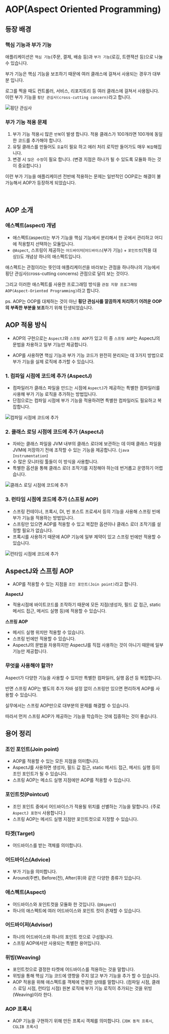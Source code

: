 # AOP(Aspect Oriented Programming)

## 등장 배경

### 핵심 기능과 부가 기능

애플리케이션은 `핵심 기능`(주문, 결제, 배송 등)과 `부가 기능`(로깅, 트랜잭션 등)으로 나눌 수 있습니다.

부가 기능은 핵심 기능을 보조하기 때문에 여러 클래스에 걸쳐서 사용되는 경우가 대부분 입니다.

로그를 찍을 때도 컨트롤러, 서비스, 리포지토리 등 여러 클래스에 걸쳐서 사용됩니다. 이런 부가 기능을 `횡단 관심사(cross-cutting concern)`라고 합니다.

![횡단 관심사](../image/cross_cutting_concern.png)

### 부가 기능 적용 문제

1. 부가 기능 적용시 많은 `반복`이 발생 합니다. 적용 클래스가 100개라면 100개에 동일한 코드를 추가해야 합니다.
2. 유틸 클래스를 만들어도 `호출`이 필요 하고 에러 처리 로직만 들어가도 매우 `복잡`해집니다.  
3. 변경 시 `많은 수정`이 필요 합니다. (변경 지점은 하나가 될 수 있도록 모듈화 하는 것이 중요합니다.)

이런 부가 기능을 애플리케이션 전반에 적용하는 문제는 일반적인 OOP로는 해결이 불가능해서 AOP가 등장하게 되었습니다. 

<br>

## AOP 소개

### 애스펙트(aspect) 개념

- 애스펙트(aspect)는 부가 기능을 핵심 기능에서 분리해서 한 곳에서 관리하고 어디에 적용할지 선택하는 모듈입니다.
- `@Aspect`, 스프링이 제공하는 `어드바이저`(`어드바이스`(부가 기능) + `포인트컷`(적용 대상))도 개념상 하나의 애스펙트입니다.

애스펙트는 관점이라는 뜻인데 애플리케이션을 바라보는 관점을 하나하나의 기능에서 횡단 관심사(cross-cutting concerns) 관점으로 달리 보는 것이다.

그리고 이러한 애스펙트를 사용한 프로그래밍 방식을 `관점 지향 프로그래밍 AOP(Aspect-Oriented Programming)`라고 합니다.

ps. AOP는 OOP를 대체하는 것이 아닌 **횡단 관심사를 깔끔하게 처리하기 어려운 OOP의 부족한 부분을 보조**하기 위해 탄생되었습니다.

## AOP 적용 방식

- AOP의 구현으로는 `AspectJ`와 `스프링 AOP`가 있고 이 중 `스프링 AOP`는 AspectJ의 문법을 차용하고 일부 기능만 제공합니다.

- AOP를 사용하면 핵심 기능과 부가 기능 코드가 완전히 분리되는 데 3가지 방법으로 부가 기능을 실제 로직에 추가할 수 있습니다.

### 1. 컴파일 시점에 코드에 추가 (AspectJ)

- 컴파일러가 클래스 파일을 만드는 시점에 `AspectJ`가 제공하는 특별한 컴파일러를 사용해 부가 기능 로직을 추가하는 방법입니다.
- 단점으로는 컴파일 시점에 부가 기능을 적용하려면 특별한 컴파일러도 필요하고 복잡합니다.

![컴파일 시점에 코드에 추가](../image/aop_compile.png)

### 2. 클래스 로딩 시점에 코드에 추가 (AspectJ)

- 자바는 클래스 파일을 JVM 내부의 클래스 로더에 보관하는 데 이때 클래스 파일을 JVM에 저장하기 전에 조작할 수 있는 기능을 제공합니다. (`java Instrumentation`)
- 수 많은 모니터링 툴들이 이 방식을 사용합니다.
- 특별한 옵션을 통해 클래스 로더 조작기를 지정해야 하는데 번거롭고 운영하기 어렵습니다.

![클래스 로딩 시점에 코드에 추가](../image/aop_class_loading.png)

### 3. 런타임 시점에 코드에 추가 (스프링 AOP)

- 스프링 컨테이너, 프록시, DI, 빈 포스트 프로세서 등의 기능을 사용해 스프링 빈에 부가 기능을 적용하는 방법입니다.
- 스프링만 있으면 AOP를 적용할 수 있고 복잡한 옵션이나 클래스 로더 조작기를 설정할 필요가 없습니다.
- 프록시를 사용하기 때문에 AOP 기능에 일부 제약이 있고 스프링 빈에만 적용할 수 있습니다.

![런타임 시점에 코드에 추가](../image/aop_runtime.png)

## AspectJ와 스프링 AOP

- AOP를 적용할 수 있는 지점을 `조인 포인트(Join point)`라고 합니다.

**AspectJ**

- 적용시점에 바이트코드를 조작하기 때문에 모든 지점(생성자, 필드 값 접근, static 메서드 접근, 메서드 실행 등)에 적용할 수 있습니다.

**스프링 AOP**

- 메서드 실행 위치만 적용할 수 있습니다.
- 스프링 빈에만 적용할 수 있습니다.
- AspectJ의 문법을 차용하지만 AspectJ를 직접 사용하는 것이 아니기 때문에 일부 기능만 제공합니다.

### 무엇을 사용해야 할까?

Aspect가 다양한 기능을 사용할 수 있지만 특별한 컴파일러, 실행 옵션 등 복잡합니다. 

반면 스프링 AOP는 별도의 추가 자바 설정 없이 스프링만 있으면 편리하게 AOP를 사용할 수 있습니다.

실무에서는 스프링 AOP만으로 대부분의 문제를 해결할 수 있습니다. 

따라서 먼저 스프링 AOP가 제공하는 기능을 학습하는 것에 집중하는 것이 좋습니다.

## 용어 정리

### 조인 포인트(Join point)

- AOP를 적용할 수 있는 모든 지점을 의미합니다.
- AspectJ를 사용하면 생성자, 필드 값 접근, static 메서드 접근, 메서드 실행 등이 조인 포인트가 될 수 있습니다.
- 스프링 AOP는 메소드 실행 지점에만 AOP를 적용할 수 있습니다.

### 포인트컷(Pointcut)

- 조인 포인트 중에서 어드바이스가 적용될 위치를 선별하는 기능을 말합니다. (주로 `AspectJ 표현식` 사용합니다.)
- 스프링 AOP는 메서드 실행 지점만 포인트컷으로 지정할 수 있습니다.

### 타겟(Target)

- 어드바이스를 받는 객체를 의미합니다.

### 어드바이스(Advice)

- 부가 기능을 의미합니다.
- Around(주변), Before(전), After(후)와 같은 다양한 종류가 있습니다.

### 애스펙트(Aspect)

- 어드바이스와 포인트컷을 모듈화 한 것입니다. (`@Aspect`)
- 하나의 애스펙트에 여러 어드바이스와 포인트 컷이 존재할 수 있습니다.

### 어드바이저(Advisor)

- 하나의 어드바이스와 하나의 포인트 컷으로 구성됩니다.
- 스프링 AOP에서만 사용되는 특별한 용어입니다.

### 위빙(Weaving)

- 포인트컷으로 결정한 타켓에 어드바이스를 적용하는 것을 말합니다.
- 위빙을 통해 핵심 기능 코드에 영향을 주지 않고 부가 기능을 추가 할 수 있습니다.
- AOP 적용을 위해 애스펙트를 객체에 연결한 상태를 말합니다. (컴파일 시점, 클래스 로딩 시점, 런타임 시점)
  원본 로직에 부가 기능 로직이 추가되는 것을 위빙(Weaving)이라 한다.

### AOP 프록시

- AOP 기능을 구현하기 위해 만든 프록시 객체를 의미합니다. (`JDK 동적 프록시`, `CGLIB 프록시`)